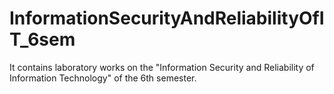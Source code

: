 # InformationSecurityAndReliabilityOfIT_6sem
It contains laboratory works on the "Information Security and Reliability of Information Technology" of the 6th semester.
